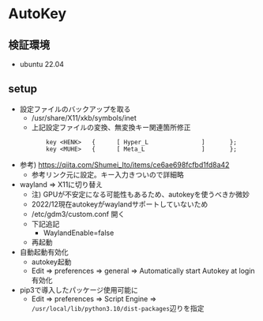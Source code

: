# AutoKey

## 検証環境

* ubuntu 22.04

## setup

* 設定ファイルのバックアップを取る
  * /usr/share/X11/xkb/symbols/inet
  * 上記設定ファイルの変換、無変換キー関連箇所修正
    ```
        key <HENK>   {      [ Hyper_L               ]       };
        key <MUHE>   {      [ Meta_L                ]       };
    ```
* 参考) https://qiita.com/Shumei_Ito/items/ce6ae698fcfbd1fd8a42
  * 参考リンク元に設定。キー入力きついので詳細略
* wayland => X11に切り替え
  * 注) GPUが不安定になる可能性もあるため、autokeyを使うべきか微妙
  * 2022/12現在autokeyがwaylandサポートしていないため
  * /etc/gdm3/custom.conf 開く
  * 下記追記
    * WaylandEnable=false
  * 再起動
* 自動起動有効化
  * autokey起動
  * Edit => preferences => general => Automatically start Autokey at login有効化
* pip3で導入したパッケージ使用可能に
  * Edit => preferences => Script Engine => `/usr/local/lib/python3.10/dist-packages`辺りを指定